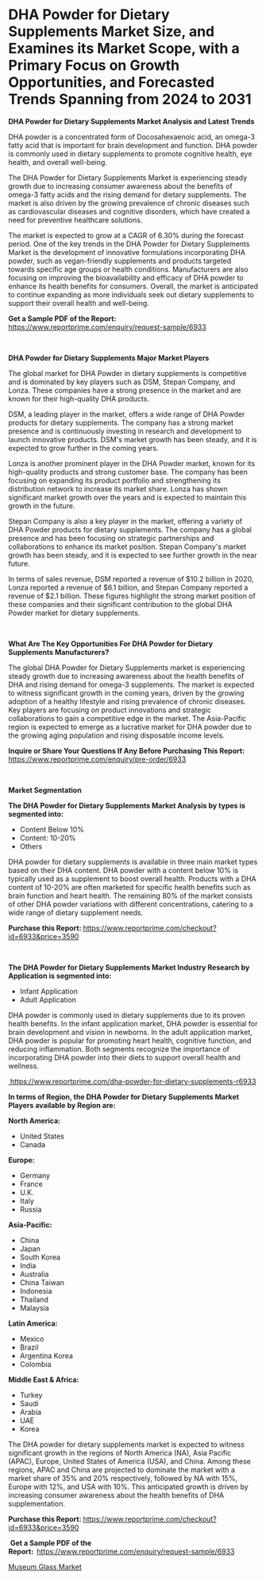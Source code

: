 <p><h1>DHA Powder for Dietary Supplements Market Size, and Examines its Market Scope, with a Primary Focus on Growth Opportunities, and Forecasted Trends Spanning from 2024 to 2031</h1></p><p><strong>DHA Powder for Dietary Supplements Market Analysis and Latest Trends</strong></p>
<p><p>DHA powder is a concentrated form of Docosahexaenoic acid, an omega-3 fatty acid that is important for brain development and function. DHA powder is commonly used in dietary supplements to promote cognitive health, eye health, and overall well-being.</p><p>The DHA Powder for Dietary Supplements Market is experiencing steady growth due to increasing consumer awareness about the benefits of omega-3 fatty acids and the rising demand for dietary supplements. The market is also driven by the growing prevalence of chronic diseases such as cardiovascular diseases and cognitive disorders, which have created a need for preventive healthcare solutions.</p><p>The market is expected to grow at a CAGR of 6.30% during the forecast period. One of the key trends in the DHA Powder for Dietary Supplements Market is the development of innovative formulations incorporating DHA powder, such as vegan-friendly supplements and products targeted towards specific age groups or health conditions. Manufacturers are also focusing on improving the bioavailability and efficacy of DHA powder to enhance its health benefits for consumers. Overall, the market is anticipated to continue expanding as more individuals seek out dietary supplements to support their overall health and well-being.</p></p>
<p><strong>Get a Sample PDF of the Report:&nbsp;</strong> <a href="https://www.reportprime.com/enquiry/request-sample/6933">https://www.reportprime.com/enquiry/request-sample/6933</a></p>
<p>&nbsp;</p>
<p><strong>DHA Powder for Dietary Supplements Major Market Players</strong></p>
<p><p>The global market for DHA Powder in dietary supplements is competitive and is dominated by key players such as DSM, Stepan Company, and Lonza. These companies have a strong presence in the market and are known for their high-quality DHA products.</p><p>DSM, a leading player in the market, offers a wide range of DHA Powder products for dietary supplements. The company has a strong market presence and is continuously investing in research and development to launch innovative products. DSM's market growth has been steady, and it is expected to grow further in the coming years.</p><p>Lonza is another prominent player in the DHA Powder market, known for its high-quality products and strong customer base. The company has been focusing on expanding its product portfolio and strengthening its distribution network to increase its market share. Lonza has shown significant market growth over the years and is expected to maintain this growth in the future.</p><p>Stepan Company is also a key player in the market, offering a variety of DHA Powder products for dietary supplements. The company has a global presence and has been focusing on strategic partnerships and collaborations to enhance its market position. Stepan Company's market growth has been steady, and it is expected to see further growth in the near future.</p><p>In terms of sales revenue, DSM reported a revenue of $10.2 billion in 2020, Lonza reported a revenue of $6.1 billion, and Stepan Company reported a revenue of $2.1 billion. These figures highlight the strong market position of these companies and their significant contribution to the global DHA Powder market for dietary supplements.</p></p>
<p>&nbsp;</p>
<p><strong>What Are The Key Opportunities For DHA Powder for Dietary Supplements Manufacturers?</strong></p>
<p><p>The global DHA Powder for Dietary Supplements market is experiencing steady growth due to increasing awareness about the health benefits of DHA and rising demand for omega-3 supplements. The market is expected to witness significant growth in the coming years, driven by the growing adoption of a healthy lifestyle and rising prevalence of chronic diseases. Key players are focusing on product innovations and strategic collaborations to gain a competitive edge in the market. The Asia-Pacific region is expected to emerge as a lucrative market for DHA powder due to the growing aging population and rising disposable income levels.</p></p>
<p><strong>Inquire or Share Your Questions If Any Before Purchasing This Report:</strong> <a href="https://www.reportprime.com/enquiry/pre-order/6933">https://www.reportprime.com/enquiry/pre-order/6933</a></p>
<p>&nbsp;</p>
<p><strong>Market Segmentation</strong></p>
<p><strong>The DHA Powder for Dietary Supplements Market Analysis by types is segmented into:</strong></p>
<p><ul><li>Content Below 10%</li><li>Content: 10-20%</li><li>Others</li></ul></p>
<p><p>DHA powder for dietary supplements is available in three main market types based on their DHA content. DHA powder with a content below 10% is typically used as a supplement to boost overall health. Products with a DHA content of 10-20% are often marketed for specific health benefits such as brain function and heart health. The remaining 80% of the market consists of other DHA powder variations with different concentrations, catering to a wide range of dietary supplement needs.</p></p>
<p><strong>Purchase this Report:&nbsp;</strong><a href="https://www.reportprime.com/checkout?id=6933&price=3590">https://www.reportprime.com/checkout?id=6933&price=3590</a></p>
<p>&nbsp;</p>
<p><strong>The DHA Powder for Dietary Supplements Market Industry Research by Application is segmented into:</strong></p>
<p><ul><li>Infant Application</li><li>Adult Application</li></ul></p>
<p><p>DHA powder is commonly used in dietary supplements due to its proven health benefits. In the infant application market, DHA powder is essential for brain development and vision in newborns. In the adult application market, DHA powder is popular for promoting heart health, cognitive function, and reducing inflammation. Both segments recognize the importance of incorporating DHA powder into their diets to support overall health and wellness.</p></p>
<p><a href="https://www.reportprime.com/dha-powder-for-dietary-supplements-r6933">&nbsp;https://www.reportprime.com/dha-powder-for-dietary-supplements-r6933</a></p>
<p><strong>In terms of Region, the DHA Powder for Dietary Supplements Market Players available by Region are:</strong></p>
<p>
    <p> <strong> North America: </strong>
        <ul>
            <li>United States</li>
            <li>Canada</li>
        </ul>
        </p> 
    <p> <strong> Europe: </strong>
        <ul>
            <li>Germany</li>
            <li>France</li>
            <li>U.K.</li>
            <li>Italy</li>
            <li>Russia</li>
        </ul>
        </p> 
    <p> <strong> Asia-Pacific: </strong>
        <ul>
            <li>China</li>
            <li>Japan</li>
            <li>South Korea</li>
            <li>India</li>
            <li>Australia</li>
            <li>China Taiwan</li>
            <li>Indonesia</li>
            <li>Thailand</li>
            <li>Malaysia</li>
        </ul>
        </p> 
    <p> <strong> Latin America: </strong>
        <ul>
            <li>Mexico</li>
            <li>Brazil</li>
            <li>Argentina Korea</li>
            <li>Colombia</li>
        </ul>
        </p> 
    <p> <strong> Middle East & Africa: </strong>
        <ul>
            <li>Turkey</li>
            <li>Saudi</li>
            <li>Arabia</li>
            <li>UAE</li>
            <li>Korea</li>
        </ul>
    </p>
    </p>
<p><p>The DHA powder for dietary supplements market is expected to witness significant growth in the regions of North America (NA), Asia Pacific (APAC), Europe, United States of America (USA), and China. Among these regions, APAC and China are projected to dominate the market with a market share of 35% and 20% respectively, followed by NA with 15%, Europe with 12%, and USA with 10%. This anticipated growth is driven by increasing consumer awareness about the health benefits of DHA supplementation.</p></p>
<p><strong>Purchase this Report: </strong><a href="https://www.reportprime.com/checkout?id=6933&price=3590">https://www.reportprime.com/checkout?id=6933&price=3590</a></p>
<p>&nbsp;<strong>Get a Sample PDF of the Report:&nbsp;&nbsp;</strong><a href="https://www.reportprime.com/enquiry/request-sample/6933">https://www.reportprime.com/enquiry/request-sample/6933</a></p>
<p><strong></strong></p>
<p><p><a href="https://cautious-neon-760.notion.site/Museum-Glass-Market-Offer-Valuable-Insights-into-Market-Size-Market-Share-Market-Trends-and-Proje-0a2d940757164964ab045de7763aa4ba">Museum Glass Market</a></p></p>